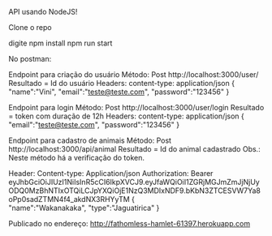 API usando NodeJS!

Clone o repo

digite npm install
npm run start

No postman:

Endpoint para criação do usuário
Método: Post
http://localhost:3000/user/
Resultado = Id do usuário
Headers:
content-type: application/json
{
 "name":"Vini",
 "email":"teste@teste.com",
 "password":"123456"
}

Endpoint para login
Método: Post
http://localhost:3000/user/login
Resultado = token com duração de 12h
Headers:
content-type: application/json
{
 "email":"teste@teste.com",
 "password":"123456"
}

Endpoint para cadastro de animais
Método: Post
http://localhost:3000/api/animal
Resultado = Id do animal cadastrado
Obs.: Neste método há a verificação do token. 

Header: 
Content-type: Application/json
Authorization: Bearer eyJhbGciOiJIUzI1NiIsInR5cCI6IkpXVCJ9.eyJfaWQiOiI1ZGRjMGJmZmJjNjUyODQ0MzBhNTIxOTQiLCJpYXQiOjE1NzQ3MDIxNDF9.bKbN3ZTCESVW7Ya8oPp0sadZTMN4f4_akdNX3RHYyTM
{	
 "name":"Wakanakaka",
 "type":"Jaguatirica"
}


Publicado no endereço:
http://fathomless-hamlet-61397.herokuapp.com
